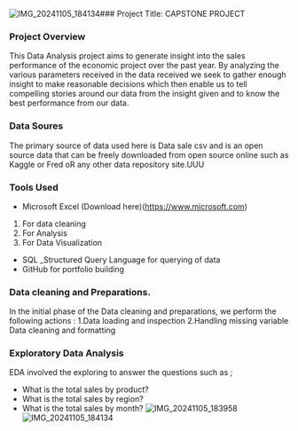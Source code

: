 ![IMG_20241105_184134](https://github.com/user-attachments/assets/59d315ce-3fb6-4b24-8deb-a7c020fb9bee)### Project Title: CAPSTONE PROJECT

### Project Overview
This Data Analysis project aims to generate insight into the sales performance of the economic project over the past year. By analyzing the various parameters received in the data received we seek to gather enough insight to make reasonable decisions which then enable us to tell compelling stories around our data from the insight given and to know the best performance from our data.

### Data Soures
The primary source of data used here is Data sale csv and is an open source data that can be freely downloaded from open source online such as Kaggle or Fred oR any other data repository site.UUU

### Tools Used

- Microsoft Excel (Download here)(https://www.microsoft.com)
1. For data cleaning
2. For Analysis
3. For Data Visualization
- SQL _Structured Query Language for querying of data
- GitHub for portfolio building

### Data cleaning and Preparations. 
In the initial phase of the Data cleaning and preparations, we perform the following actions :
1.Data loading and inspection
2.Handling missing variable
Data cleaning and formatting

### Exploratory Data Analysis
EDA involved the exploring to answer the questions such as ;
- What is the total sales by product?
- What is the total sales by region?
- What is the total sales by month?
![IMG_20241105_183958](https://github.com/user-attachments/assets/b13f8851-6b63-42f4-8b4f-ea201b250cd4)
![IMG_20241105_184134](https://github.com/user-attachments/assets/3cb64e18-3821-41ee-91d4-4a28386d18d5)

